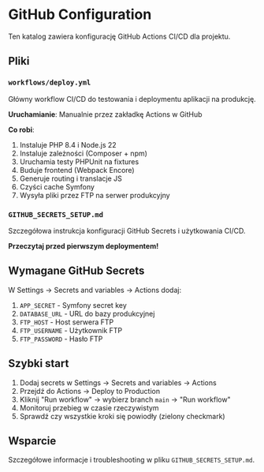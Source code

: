 # GitHub Configuration

Ten katalog zawiera konfigurację GitHub Actions CI/CD dla projektu.

## Pliki

### `workflows/deploy.yml`
Główny workflow CI/CD do testowania i deploymentu aplikacji na produkcję.

**Uruchamianie**: Manualnie przez zakładkę Actions w GitHub

**Co robi**:
1. Instaluje PHP 8.4 i Node.js 22
2. Instaluje zależności (Composer + npm)
3. Uruchamia testy PHPUnit na fixtures
4. Buduje frontend (Webpack Encore)
5. Generuje routing i translacje JS
6. Czyści cache Symfony
7. Wysyła pliki przez FTP na serwer produkcyjny

### `GITHUB_SECRETS_SETUP.md`
Szczegółowa instrukcja konfiguracji GitHub Secrets i użytkowania CI/CD.

**Przeczytaj przed pierwszym deploymentem!**

## Wymagane GitHub Secrets

W Settings → Secrets and variables → Actions dodaj:

1. `APP_SECRET` - Symfony secret key
2. `DATABASE_URL` - URL do bazy produkcyjnej
3. `FTP_HOST` - Host serwera FTP
4. `FTP_USERNAME` - Użytkownik FTP
5. `FTP_PASSWORD` - Hasło FTP

## Szybki start

1. Dodaj secrets w Settings → Secrets and variables → Actions
2. Przejdź do Actions → Deploy to Production
3. Kliknij "Run workflow" → wybierz branch `main` → "Run workflow"
4. Monitoruj przebieg w czasie rzeczywistym
5. Sprawdź czy wszystkie kroki się powiodły (zielony checkmark)

## Wsparcie

Szczegółowe informacje i troubleshooting w pliku `GITHUB_SECRETS_SETUP.md`.
